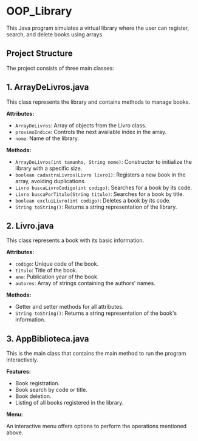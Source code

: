 # OOP_Library

This Java program simulates a virtual library where the user can register, search, and delete books using arrays.

## Project Structure
The project consists of three main classes:

## 1. ArrayDeLivros.java
This class represents the library and contains methods to manage books.

**Attributes:**

- `ArrayDeLivros`: Array of objects from the Livro class.
- `proximoIndice`: Controls the next available index in the array.
- `nome`: Name of the library.

**Methods:**

- `ArrayDeLivros(int tamanho, String nome)`: Constructor to initialize the library with a specific size.
- `boolean cadastraLivros(Livro livro1)`: Registers a new book in the array, avoiding duplications.
- `Livro buscaLivroCodigo(int codigo)`: Searches for a book by its code.
- `Livro buscaPorTitulo(String titulo)`: Searches for a book by title.
- `boolean excluiLivro(int codigo)`: Deletes a book by its code.
- `String toString()`: Returns a string representation of the library.

## 2. Livro.java
This class represents a book with its basic information.

**Attributes:**

- `codigo`: Unique code of the book.
- `titulo`: Title of the book.
- `ano`: Publication year of the book.
- `autores`: Array of strings containing the authors' names.

**Methods:**

- Getter and setter methods for all attributes.
- `String toString()`: Returns a string representation of the book's information.

## 3. AppBiblioteca.java
This is the main class that contains the main method to run the program interactively.

**Features:**

- Book registration.
- Book search by code or title.
- Book deletion.
- Listing of all books registered in the library.

**Menu:**

An interactive menu offers options to perform the operations mentioned above.